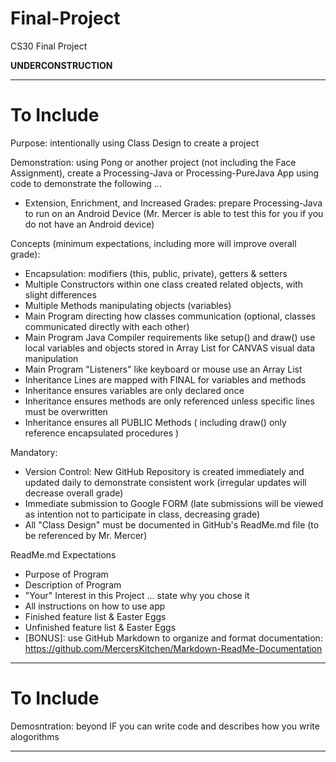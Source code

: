 # Final-Project
CS30 Final Project

**UNDERCONSTRUCTION**

---

# To Include

Purpose: intentionally using Class Design to create a project

Demonstration: using Pong or another project (not including the Face Assignment), create a Processing-Java or Processing-PureJava App using code to demonstrate the following ...
- Extension, Enrichment, and Increased Grades: prepare Processing-Java to run on an Android Device (Mr. Mercer is able to test this for you if you do not have an Android device)

Concepts (minimum expectations, including more will improve overall grade):
- Encapsulation: modifiers (this, public, private), getters & setters
- Multiple Constructors within one class created related objects, with slight differences
- Multiple Methods manipulating objects (variables) 
- Main Program directing how classes communication (optional, classes communicated directly with each other)
- Main Program Java Compiler requirements like setup() and draw() use local variables and objects stored in Array List for CANVAS visual data manipulation
- Main Program "Listeners" like keyboard or mouse use an Array List
- Inheritance Lines are mapped with FINAL for variables and methods
- Inheritance ensures variables are only declared once
- Inheritance ensures methods are only referenced unless specific lines must be overwritten
- Inheritance ensures all PUBLIC Methods ( including draw() only reference encapsulated procedures )

Mandatory:
- Version Control: New GitHub Repository is created immediately and updated daily to demonstrate consistent work (irregular updates will decrease overall grade)
- Immediate submission to Google FORM (late submissions will be viewed as intention not to participate in class, decreasing grade)
- All "Class Design" must be documented in GitHub's ReadMe.md file (to be referenced by Mr. Mercer)

ReadMe.md Expectations
- Purpose of Program
- Description of Program
- "Your" Interest in this Project ... state why you chose it
- All instructions on how to use app
- Finished feature list & Easter Eggs
- Unfinished feature list & Easter Eggs
- [BONUS]: use GitHub Markdown to organize and format documentation: https://github.com/MercersKitchen/Markdown-ReadMe-Documentation


---

# To Include

Demosntration: beyond IF you can write code and describes how you write alogorithms

---
